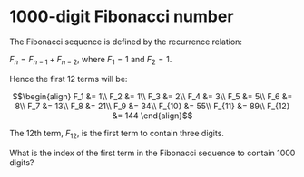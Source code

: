 # 1000-digit Fibonacci number

The Fibonacci sequence is defined by the recurrence relation:

$F_n = F_{n - 1} + F_{n - 2}$, where $F_1 = 1$ and $F_2 = 1$.

Hence the first $12$ terms will be:

$$\begin{align}
F_1 &= 1\\
F_2 &= 1\\
F_3 &= 2\\
F_4 &= 3\\
F_5 &= 5\\
F_6 &= 8\\
F_7 &= 13\\
F_8 &= 21\\
F_9 &= 34\\
F_{10} &= 55\\
F_{11} &= 89\\
F_{12} &= 144
\end{align}$$

The $12$th term, $F_{12}$, is the first term to contain three digits.

What is the index of the first term in the Fibonacci sequence to contain $1000$
digits?
